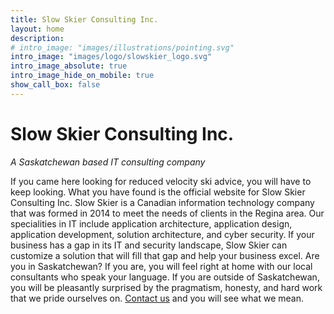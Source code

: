 ```yaml
---
title: Slow Skier Consulting Inc.
layout: home
description: 
# intro_image: "images/illustrations/pointing.svg"
intro_image: "images/logo/slowskier_logo.svg"
intro_image_absolute: true
intro_image_hide_on_mobile: true
show_call_box: false
---
```

# Slow Skier Consulting Inc.
*A Saskatchewan based IT consulting company*

If you came here looking for reduced velocity ski advice, you will have to keep looking. What you have found is the official website for Slow Skier Consulting Inc. Slow Skier is a Canadian information technology company that was formed in 2014 to meet the needs of clients in the Regina area. Our specialities in IT include application architecture, application design, application development, solution architecture, and cyber security. If your business has a gap in its IT and security landscape, Slow Skier can customize a solution that will fill that gap and help your business excel. Are you in Saskatchewan? If you are, you will feel right at home with our local consultants who speak your language. If you are outside of Saskatchewan, you will be pleasantly surprised by the pragmatism, honesty, and hard work that we pride ourselves on. [Contact us](/contact) and you will see what we mean.